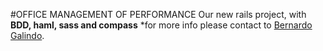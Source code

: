 #OFFICE MANAGEMENT OF PERFORMANCE
  Our new rails project, with **BDD, haml, sass and compass**
*for more info please contact to 
  [Bernardo Galindo](https://github.com/bernardogalindo).
